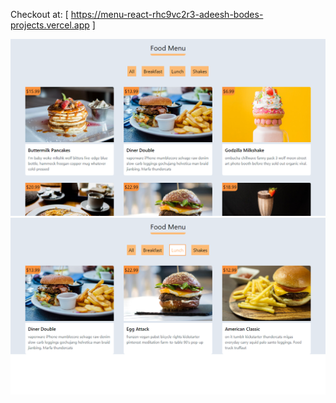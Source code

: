 Checkout at: [ https://menu-react-rhc9vc2r3-adeesh-bodes-projects.vercel.app  ]

<div>
  <img src="src/food-menu/menu1.png" alt="food-menu">
  <img src="src/food-menu/menu2.png" alt="food-menu">
</div>
